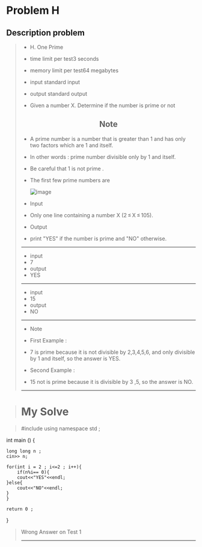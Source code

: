 # Problem H

## Description problem 

> * H. One Prime
> * time limit per test3 seconds
> * memory limit per test64 megabytes
> *  input standard input
> * output standard output
> 
> * Given a number X. Determine if the number is prime or not
> <h2 style="text-align: center;"> Note </h2>
>
> * A prime number is a number that is greater than 1 and has only two factors which are 1 and itself.
> * In other words : prime number divisible only by 1 and itself.
> * Be careful that 1 is not prime .
> * The first few prime numbers are
>
>    ![image](https://espresso.codeforces.com/cffbbc0a8003151adbd88c8cc77237c56ccb224a.png)
>
> * Input
> * Only one line containing a number X (2 ≤ X ≤ 105).
>
> * Output
> * print "YES" if the number is prime and "NO" otherwise.
> ---
> 
> * input
> * 7
> * output
> * YES
> ---
> * input
> * 15
> * output
> * NO
> ---
> 
> * Note
> * First Example :
> 
> * 7 is prime because it is not divisible by 2,3,4,5,6, and only divisible by 1 and itself, so the answer is YES.
> 
> * Second Example :
> 
> * 15 not is prime because it is divisible by 3 ,5, so the answer is NO.
> 
>
> --- 

> # My Solve 

> #include <iostream>
using namespace std ; 

int main () {

    long long n ; 
    cin>> n; 
    
    for(int i = 2 ; i<=2 ; i++){
        if(n%i== 0){
        cout<<"YES"<<endl;
    }else{
        cout<<"NO"<<endl;
    }
    }

    return 0 ;
}
> 
> Wrong Answer on Test 1
> 
> ---
